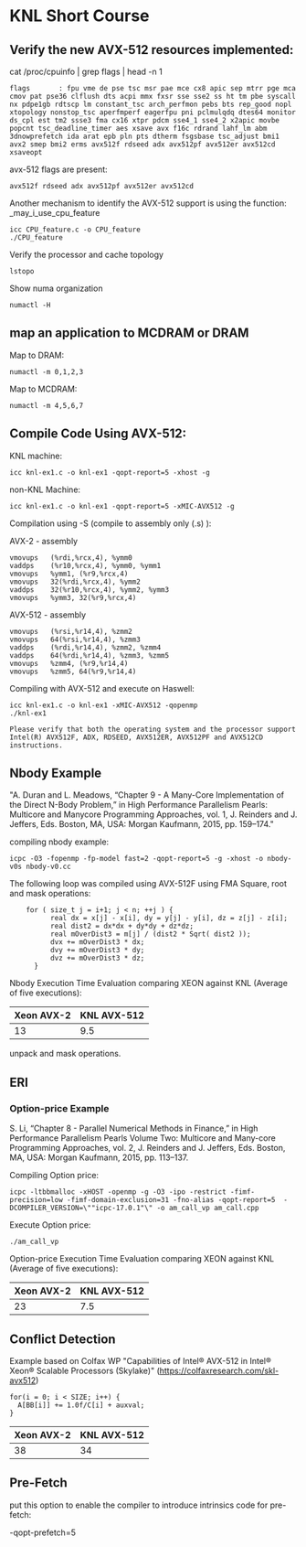 # KNL Short Course

## Verify the new AVX-512 resources implemented:

cat /proc/cpuinfo | grep flags | head -n 1

```
flags		: fpu vme de pse tsc msr pae mce cx8 apic sep mtrr pge mca cmov pat pse36 clflush dts acpi mmx fxsr sse sse2 ss ht tm pbe syscall nx pdpe1gb rdtscp lm constant_tsc arch_perfmon pebs bts rep_good nopl xtopology nonstop_tsc aperfmperf eagerfpu pni pclmulqdq dtes64 monitor ds_cpl est tm2 ssse3 fma cx16 xtpr pdcm sse4_1 sse4_2 x2apic movbe popcnt tsc_deadline_timer aes xsave avx f16c rdrand lahf_lm abm 3dnowprefetch ida arat epb pln pts dtherm fsgsbase tsc_adjust bmi1 avx2 smep bmi2 erms avx512f rdseed adx avx512pf avx512er avx512cd xsaveopt
```

avx-512 flags are present:

```
avx512f rdseed adx avx512pf avx512er avx512cd
```

Another mechanism to identify the AVX-512 support is using the function: _may_i_use_cpu_feature

```
icc CPU_feature.c -o CPU_feature
./CPU_feature
```

Verify the processor and cache topology

```
lstopo
```

Show numa organization
```
numactl -H
```

## map an application to MCDRAM or DRAM

Map to DRAM:

```
numactl -m 0,1,2,3
```

Map to MCDRAM:
```
numactl -m 4,5,6,7
```

## Compile Code Using AVX-512:

KNL machine:
```
icc knl-ex1.c -o knl-ex1 -qopt-report=5 -xhost -g
```

non-KNL Machine:
```
icc knl-ex1.c -o knl-ex1 -qopt-report=5 -xMIC-AVX512 -g
```

Compilation using -S (compile to assembly only (.s) ):

AVX-2 - assembly
```
vmovups   (%rdi,%rcx,4), %ymm0                          
vaddps    (%r10,%rcx,4), %ymm0, %ymm1                   
vmovups   %ymm1, (%r9,%rcx,4)                           
vmovups   32(%rdi,%rcx,4), %ymm2                        
vaddps    32(%r10,%rcx,4), %ymm2, %ymm3                 
vmovups   %ymm3, 32(%r9,%rcx,4)                         
```

AVX-512 - assembly
```
vmovups   (%rsi,%r14,4), %zmm2                          
vmovups   64(%rsi,%r14,4), %zmm3                        
vaddps    (%rdi,%r14,4), %zmm2, %zmm4                   
vaddps    64(%rdi,%r14,4), %zmm3, %zmm5                 
vmovups   %zmm4, (%r9,%r14,4)                           
vmovups   %zmm5, 64(%r9,%r14,4)  
```

Compiling with AVX-512 and execute on Haswell:

```
icc knl-ex1.c -o knl-ex1 -xMIC-AVX512 -qopenmp
./knl-ex1 

Please verify that both the operating system and the processor support Intel(R) AVX512F, ADX, RDSEED, AVX512ER, AVX512PF and AVX512CD instructions.
```


## Nbody Example

"A. Duran and L. Meadows, “Chapter 9 - A Many-Core Implementation of the Direct
N-Body Problem,” in High Performance Parallelism Pearls: Multicore and Manycore
Programming Approaches, vol. 1, J. Reinders and J. Jeffers, Eds. Boston, MA,
USA: Morgan Kaufmann, 2015, pp. 159–174."

compiling nbody example:

```
icpc -O3 -fopenmp -fp-model fast=2 -qopt-report=5 -g -xhost -o nbody-v0s nbody-v0.cc
```

The following loop was compiled using AVX-512F using FMA Square, root and mask operations:

```
    for ( size_t j = i+1; j < n; ++j ) {	
	      real dx = x[j] - x[i], dy = y[j] - y[i], dz = z[j] - z[i];
	      real dist2 = dx*dx + dy*dy + dz*dz;	
	      real mOverDist3 = m[j] / (dist2 * Sqrt( dist2 ));	
	      dvx += mOverDist3 * dx;	
	      dvy += mOverDist3 * dy;	
	      dvz += mOverDist3 * dz;	
	  }
```

Nbody Execution Time Evaluation comparing XEON against KNL (Average of five executions):

Xeon AVX-2 | KNL AVX-512 
--- | --- 
13 | 9.5 

unpack and mask operations.

## ERI

### Option-price Example

S. Li, “Chapter 8 - Parallel Numerical Methods in Finance,” in High Performance
Parallelism Pearls Volume Two: Multicore and Many-core Programming
Approaches, vol. 2, J. Reinders and J. Jeffers, Eds. Boston, MA, USA: Morgan
Kaufmann, 2015, pp. 113–137.

Compiling Option price:

```
icpc -ltbbmalloc -xHOST -openmp -g -O3 -ipo -restrict -fimf-precision=low -fimf-domain-exclusion=31 -fno-alias -qopt-report=5  -DCOMPILER_VERSION=\""icpc-17.0.1"\" -o am_call_vp am_call.cpp
```

Execute Option price:

```
./am_call_vp
```

Option-price Execution Time Evaluation comparing XEON against KNL (Average of five executions):

Xeon AVX-2 | KNL AVX-512 
--- | --- 
23 | 7.5 

## Conflict Detection

Example based on Colfax WP "Capabilities of Intel® AVX-512 in Intel® Xeon® Scalable Processors (Skylake)" (https://colfaxresearch.com/skl-avx512)

```
for(i = 0; i < SIZE; i++) {
  A[BB[i]] += 1.0f/C[i] + auxval;
}

```

Xeon AVX-2 | KNL AVX-512 
--- | --- 
38 | 34 

## Pre-Fetch

put this option to enable the compiler to introduce intrinsics code for pre-fetch:

-qopt-prefetch=5
